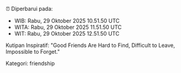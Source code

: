 ⏰ Diperbarui pada:
- WIB: Rabu, 29 Oktober 2025 10.51.50 UTC
- WITA: Rabu, 29 Oktober 2025 11.51.50 UTC
- WIT: Rabu, 29 Oktober 2025 12.51.50 UTC

Kutipan Inspiratif:
"Good Friends Are Hard to Find, Difficult to Leave, Impossible to Forget."


Kategori: friendship

